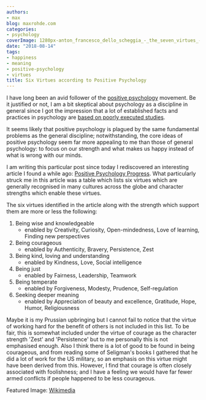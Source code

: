 ```yaml
---
authors:
- max
blog: maxrohde.com
categories:
- psychology
coverImage: 1280px-anton_francesco_dello_scheggia_-_the_seven_virtues_-_google_art_project.jpg
date: "2018-08-14"
tags:
- happiness
- meaning
- positive-psychology
- virtues
title: Six Virtues according to Positive Psychology
---
```


I have long been an avid follower of the [positive psychology](https://mappalicious.com/2016/02/14/10-more-blogs-on-positive-psychology-and-adjacent-you-need-to-know/) movement. Be it justified or not, I am a bit skeptical about psychology as a discipline in general since I got the impression that a lot of established facts and practices in psychology are [based on poorly executed studies](https://www.smithsonianmag.com/science-nature/scientists-replicated-100-psychology-studies-and-fewer-half-got-same-results-180956426/).

It seems likely that positive psychology is plagued by the same fundamental problems as the general discipline; notwithstanding, the core ideas of positive psychology seem far more appealing to me than those of general psychology: to focus on our strength and what makes us happy instead of what is wrong with our minds.

I am writing this particular post since today I rediscovered an interesting article I found a while ago: [Positive Psychology Progress](https://www.ncbi.nlm.nih.gov/pubmed/16045394). What particularly struck me in this article was a table which lists six virtues which are generally recognised in many cultures across the globe and character strengths which enable these virtues.

The six virtues identified in the article along with the strength which support them are more or less the following:

1. Being wise and knowledgeable
   - enabled by Creativity, Curiosity, Open-mindedness, Love of learning, Finding new perspectives
2. Being courageous
   - enabled by Authenticity, Bravery, Persistence, Zest
3. Being kind, loving and understanding
   - enabled by Kindness, Love, Social intelligence
4. Being just
   - enabled by Fairness, Leadership, Teamwork
5. Being temperate
   - enabled by Forgiveness, Modesty, Prudence, Self-regulation
6. Seeking deeper meaning
   - enabled by Appreciation of beauty and excellence, Gratitude, Hope, Humor, Religiousness

Maybe it is my Prussian upbringing but I cannot fail to notice that the virtue of working hard for the benefit of others is not included in this list. To be fair, this is somewhat included under the virtue of courage as the character strength 'Zest' and 'Persistence' but to me personally this is not emphasised enough. Also I think there is a lot of good to be found in being courageous, and from reading some of Seligman's books I gathered that he did a lot of work for the US military, so an emphasis on this virtue might have been derived from this. However, I find that courage is often closely associated with foolishness; and I have a feeling we would have far fewer armed conflicts if people happened to be less courageous.

Featured Image: [Wikimedia](https://upload.wikimedia.org/wikipedia/commons/thumb/1/13/Anton_Francesco_dello_Scheggia_-_The_Seven_Virtues_-_Google_Art_Project.jpg/1280px-Anton_Francesco_dello_Scheggia_-_The_Seven_Virtues_-_Google_Art_Project.jpg)
